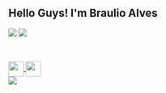 <h2>Hello Guys! I'm Braulio Alves</h2>

<div>
<a herf="https://beacons.ia/braulioalves"/>
<img Heigt="180cm" src="https://github-readme-stats.vercel.app/api?username=braulioalves&show_icons=true&theme=dark"/>
<img Heigt="180cm" src="https://github-readme-stats.vercel.app/api/top-langs/?username=braulioalves&layout=compact&langs_count=16&theme=dark"/>
</div>

##

<div style="display: inline_block"><br>
<link rel="stylesheet" href="https://cdn.jsdelivr.net/gh/devicons/devicon@v2.15.1/devicon.min.css">
<a href="https://cdn.jsdelivr.net/gh/devicons/devicon@v2.15.1/devicon.min.css"/>
<img align="center" heigth="40" width="30" src="https://cdn.jsdelivr.net/gh/devicons/devicon/icons/dot-net/dot-net-plain-wordmark.svg"/>
<img align="center" heigth="40" width="30" src="https://cdn.jsdelivr.net/gh/devicons/devicon/icons/csharp/csharp-original.svg"/>          
</div>

<div>
<a href="https//braulioamendes@gmail.com" target="blank"><img src="https://img.shields.io/badge/Gmail-D14836?style=for-the-badge&logo=gmail&logoColor=white" target="blank"></a>

</div>
